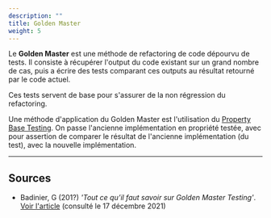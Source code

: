 ```yaml
---
description: ""
title: Golden Master
weight: 5
---
```


Le **Golden Master** est une méthode de refactoring de code dépourvu de tests. Il consiste à récupérer l'output du code existant sur un grand nombre de cas, puis a écrire des tests comparant ces outputs au résultat retourné par le code actuel.

Ces tests servent de base pour s'assurer de la non régression du refactoring.
<!--more-->

Une méthode d'application du Golden Master est l'utilisation du [Property Base Testing](/path-to-tdd/affinage/approches-spécifiques/property-based-testing/). On passe l'ancienne implémentation en propriété testée, avec pour assertion de comparer le résultat de l'ancienne implémentation (du test), avec la nouvelle implémentation.

---
## Sources
 * Badinier, G (201?) *'Tout ce qu’il faut savoir sur Golden Master Testing'*.
  [Voir l'article](https://www.softfluent.fr/blog/tout-ce-quil-faut-savoir-sur-golden-master-testing/) (consulté le 17 décembre 2021)  